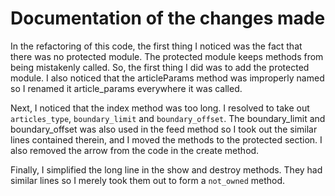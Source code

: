 # Documentation of the changes made

In the refactoring of this code, the first thing I noticed was the fact that there was no protected module. The protected module keeps methods from being mistakenly called. So, the first thing I did was to add the protected module. I also noticed that the articleParams method was improperly named so I renamed it article_params everywhere it was called.

Next, I noticed that the index method was too long. I resolved to take out `articles_type`, `boundary_limit` and `boundary_offset`. The boundary_limit and boundary_offset was also used in the feed method so I took out the similar lines contained therein, and I moved the methods to the protected section. I also removed the arrow from the code in the create method. 

Finally, I simplified the long line in the show and destroy methods. They had similar lines so I merely took them out to form a `not_owned` method.